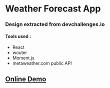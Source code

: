 # Weather Forecast App

### Design extracted from devchallenges.io

#### Tools used :
- React
- wouter
- Moment.js
- metaweather.com public API

## [Online Demo](https://weather-forecast-baltazar.vercel.app/)

